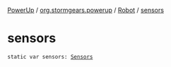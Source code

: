 [PowerUp](../../index.md) / [org.stormgears.powerup](../index.md) / [Robot](index.md) / [sensors](./sensors.md)

# sensors

`static var sensors: `[`Sensors`](../../org.stormgears.powerup.subsystems.sensors/-sensors/index.md)